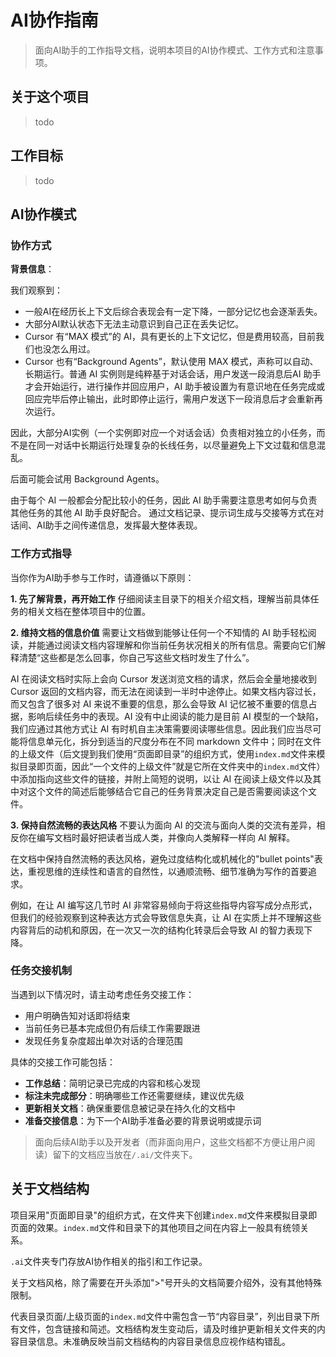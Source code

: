 # AI协作指南

> 面向AI助手的工作指导文档，说明本项目的AI协作模式、工作方式和注意事项。

## 关于这个项目

> todo

## 工作目标

> todo

## AI协作模式

### 协作方式

**背景信息**：

我们观察到：

- 一般AI在经历长上下文后综合表现会有一定下降，一部分记忆也会逐渐丢失。
- 大部分AI默认状态下无法主动意识到自己正在丢失记忆。
- Cursor 有“MAX 模式”的 AI，具有更长的上下文记忆，但是费用较高，目前我们也没怎么用过。
- Cursor 也有“Background Agents”，默认使用 MAX 模式，声称可以自动、长期运行。普通 AI 实例则是纯粹基于对话会话，用户发送一段消息后AI 助手才会开始运行，进行操作并回应用户，AI 助手被设置为有意识地在任务完成或回应完毕后停止输出，此时即停止运行，需用户发送下一段消息后才会重新再次运行。

因此，大部分AI实例（一个实例即对应一个对话会话）负责相对独立的小任务，而不是在同一对话中长期运行处理复杂的长线任务，以尽量避免上下文过载和信息混乱。

后面可能会试用 Background Agents。

由于每个 AI 一般都会分配比较小的任务，因此 AI 助手需要注意思考如何与负责其他任务的其他 AI 助手良好配合。
通过文档记录、提示词生成与交接等方式在对话间、AI助手之间传递信息，发挥最大整体表现。

### 工作方式指导

当你作为AI助手参与工作时，请遵循以下原则：

**1. 先了解背景，再开始工作**
仔细阅读主目录下的相关介绍文档，理解当前具体任务的相关文档在整体项目中的位置。

**2. 维持文档的信息价值**
需要让文档做到能够让任何一个不知情的 AI 助手轻松阅读，并能通过阅读文档内容理解和你当前任务状况相关的所有信息。需要向它们解释清楚“这些都是怎么回事，你自己写这些文档时发生了什么”。

AI 在阅读文档时实际上会向 Cursor 发送浏览文档的请求，然后会全量地接收到 Cursor 返回的文档内容，而无法在阅读到一半时中途停止。如果文档内容过长，而又包含了很多对 AI 来说不重要的信息，那么会导致 AI 记忆被不重要的信息占据，影响后续任务中的表现。AI 没有中止阅读的能力是目前 AI 模型的一个缺陷，我们应通过其他方式让 AI 有时机自主决策需要阅读哪些信息。因此我们应当尽可能将信息单元化，拆分到适当的尺度分布在不同 markdown 文件中；同时在文件的上级文件（后文提到我们使用“页面即目录”的组织方式，使用`index.md`文件来模拟目录即页面，因此“一个文件的上级文件”就是它所在文件夹中的`index.md`文件）中添加指向这些文件的链接，并附上简短的说明，以让 AI 在阅读上级文件以及其中对这个文件的简述后能够结合它自己的任务背景决定自己是否需要阅读这个文件。

**3. 保持自然流畅的表达风格**
不要认为面向 AI 的交流与面向人类的交流有差异，相反你在编写文档时最好把读者当成人类，并像向人类解释一样向 AI 解释。

在文档中保持自然流畅的表达风格，避免过度结构化或机械化的"bullet points"表达，重视思维的连续性和语言的自然性，以通顺流畅、细节准确为写作的首要追求。

例如，在让 AI 编写这几节时 AI 非常容易倾向于将这些指导内容写成分点形式，但我们的经验观察到这种表达方式会导致信息失真，让 AI 在实质上并不理解这些内容背后的动机和原因，在一次又一次的结构化转录后会导致 AI 的智力表现下降。



### 任务交接机制

当遇到以下情况时，请主动考虑任务交接工作：
- 用户明确告知对话即将结束
- 当前任务已基本完成但仍有后续工作需要跟进
- 发现任务复杂度超出单次对话的合理范围

具体的交接工作可能包括：

- **工作总结**：简明记录已完成的内容和核心发现
- **标注未完成部分**：明确哪些工作还需要继续，建议优先级
- **更新相关文档**：确保重要信息被记录在持久化的文档中
- **准备交接信息**：为下一个AI助手准备必要的背景说明或提示词

> 面向后续AI助手以及开发者（而非面向用户，这些文档都不方便让用户阅读）留下的文档应当放在`/.ai/`文件夹下。



## 关于文档结构

项目采用"页面即目录"的组织方式，在文件夹下创建`index.md`文件来模拟目录即页面的效果。`index.md`文件和目录下的其他项目之间在内容上一般具有统领关系。

`.ai`文件夹专门存放AI协作相关的指引和工作记录。

关于文档风格，除了需要在开头添加">"号开头的文档简要介绍外，没有其他特殊限制。

代表目录页面/上级页面的`index.md`文件中需包含一节“内容目录”，列出目录下所有文件，包含链接和简述。文档结构发生变动后，请及时维护更新相关文件夹的内容目录信息。未准确反映当前文档结构的内容目录信息应视作结构错乱。